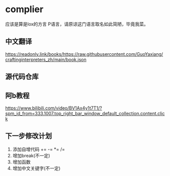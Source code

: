 # complier
应该是算是lox的方言
P语言，请原谅这门语言取名如此简陋，毕竟我菜。
## 中文翻译
https://readonly.link/books/https://raw.githubusercontent.com/GuoYaxiang/craftinginterpreters_zh/main/book.json
## 源代码仓库

## 阿b教程
https://www.bilibili.com/video/BV1Ax4y1t7T1/?spm_id_from=333.1007.top_right_bar_window_default_collection.content.click
## 下一步修改计划
1. 添加自增代码 += -= *= /=
2. 增加break(不一定)
3. 增加函数
4. 增加中文关键字(不一定)
